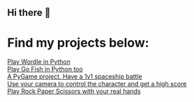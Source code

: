 ## Hi there 👋

<!--
**AntoanNikolov/AntoanNikolov** is a ✨ _special_ ✨ repository because its `README.md` (this file) appears on your GitHub profile.

Here are some ideas to get you started:

- 🔭 I’m currently working on ...
- 🌱 I’m currently learning ...
- 👯 I’m looking to collaborate on ...
- 🤔 I’m looking for help with ...
- 💬 Ask me about ...
- 📫 How to reach me: ...
- 😄 Pronouns: ...
- ⚡ Fun fact: ...
-->
# Find my projects below:  
[Play Wordle in Python](https://github.com/AntoanNikolov/WordleInCurses)  
[Play Go Fish in Python too](https://github.com/AntoanNikolov/Curses_Card_Game)  
[A PyGame project. Have a 1v1 spaceship battle](http://github.com/AntoanNikolov/Asteroid_Havoc)  
[Use your camera to control the character and get a high score](https://github.com/AntoanNikolov/RedbullGivesYouWings)  
[Play Rock Paper Scissors with your real hands](https://github.com/AntoanNikolov/RPS_Python)  

